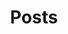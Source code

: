 ---
title: "Posts"
layout: "archives"
url: "/posts/"
summary: posts
searchHidden: true
# Need to this to be in /content for archives layout to work
---